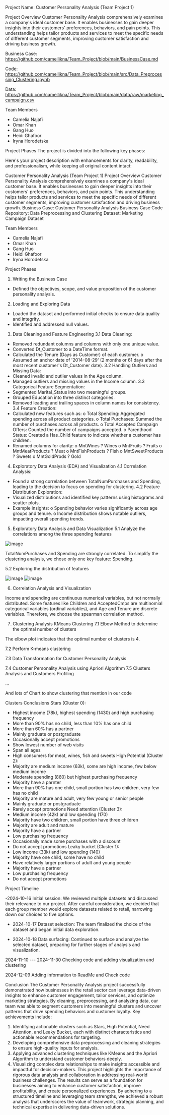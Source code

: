 
Project Name: Customer Personality Analysis (Team Project 1)

Project Overview
Customer Personality Analysis comprehensively examines a company's ideal customer base. It enables businesses to gain deeper insights into their customers' preferences, behaviors, and pain points. This understanding helps tailor products and services to meet the specific needs of different customer segments, improving customer satisfaction and driving business growth.

Business Case: https://github.com/camellikna/Team_Project/blob/main/BusinessCase.md

Code: https://github.com/camellikna/Team_Project/blob/main/src/Data_Preprocessing_Clustering.ipynb

Data: https://github.com/camellikna/Team_Project/blob/main/data/raw/marketing_campaign.csv

Team Members
- Camelia Najafi
- Omar Khan
- Gang Huo
- Heidi Ghafoor
- Iryna Horodetska

 Project Phases
The project is divided into the following key phases:

Here's your project description with enhancements for clarity, readability, and professionalism, while keeping all original content intact:

Customer Personality Analysis (Team Project 1)
Project Overview
Customer Personality Analysis comprehensively examines a company's ideal customer base. It enables businesses to gain deeper insights into their customers' preferences, behaviors, and pain points. This understanding helps tailor products and services to meet the specific needs of different customer segments, improving customer satisfaction and driving business growth.
Business Case: Customer Personality Analysis Business Case
Code Repository: Data Preprocessing and Clustering
Dataset: Marketing Campaign Dataset

Team Members
* Camelia Najafi
* Omar Khan
* Gang Huo
* Heidi Ghafoor
* Iryna Horodetska

Project Phases
1. Writing the Business Case
* Defined the objectives, scope, and value proposition of the customer personality analysis.
2. Loading and Exploring Data
* Loaded the dataset and performed initial checks to ensure data quality and integrity.
* Identified and addressed null values.
3. Data Cleaning and Feature Engineering
3.1 Data Cleaning:
* Removed redundant columns and columns with only one unique value.
* Converted Dt_Customer to a DateTime format.
* Calculated the Tenure (Days as Customer) of each customer.
o Assumed an anchor date of '2014-08-29' (2 months or 61 days after the most recent customer's Dt_Customer date).
3.2 Handling Outliers and Missing Data:
* Cleaned invalid and outlier values in the Age column.
* Managed outliers and missing values in the Income column.
3.3 Categorical Feature Segmentation:
* Segmented Marital_Status into two meaningful groups.
* Grouped Education into three distinct categories.
* Removed leading and trailing spaces in column names for consistency.
3.4 Feature Creation:
* Calculated new features such as:
o Total Spending: Aggregated spending across all product categories.
o Total Purchases: Summed the number of purchases across all products.
o Total Accepted Campaign Offers: Counted the number of campaigns accepted.
o Parenthood Status: Created a Has_Child feature to indicate whether a customer has children.
* Renamed columns for clarity:
o MntWines ? Wines
o MntFruits ? Fruits
o MntMeatProducts ? Meat
o MntFishProducts ? Fish
o MntSweetProducts ? Sweets
o MntGoldProds ? Gold     
4. Exploratory Data Analysis (EDA) and Visualization
4.1 Correlation Analysis:
* Found a strong correlation between TotalNumPurchases and Spending, leading to the decision to focus on spending for clustering.
4.2 Feature Distribution Exploration:
* Visualized distributions and identified key patterns using histograms and scatter plots.
* Example insights:
o Spending behavior varies significantly across age groups and tenure.
o Income distribution shows notable outliers, impacting overall spending trends.

5. Exploratory Data Analysis and Data Visualization
  5.1 Analyze the correlations among the three spending features
  
![image](https://github.com/user-attachments/assets/5c44f908-0ef5-46ea-8a67-f7e931b2555a)

TotalNumPurchases and Spending are strongly correlated. To simplify the clustering analysis, we chose only one key feature: Spending. 

  5.2 Exploring the distribution of features
  
  ![image](https://github.com/user-attachments/assets/e8044a13-fbaf-450b-ba9d-9c9d8976f77e)
  ![image](https://github.com/user-attachments/assets/e7a15d67-49af-4c39-894d-c35e6d57c7b5)

6. Correlation Analysis and Visualization

Income and spending are continuous numerical variables, but not normally distributed.
Some features like Children and AcceptedCmps are multinomial categorical variables (ordinal variables), and Age and Tenure are discrete variables.
Therefore, we choose the spearman correlation method.


7. Clustering Analysis
KMeans Clustering
7.1 Elbow Method to determine the optimal number of clusters



The elbow plot indicates that the optimal number of clusters is 4.

7.2 Perform K-means clustering


7.3 Data Transformation for Customer Personality Analysis


7.4 Customer Personality Analysis using Apriori Algorithm
7.5 Clusters Analysis and Customers Profiling







…


And lots of Chart to show clustering that mention in our code



Clusters Conclusions
Stars (Cluster 0):
* Highest income (78k), highest spending (1430) and high purchasing frequency
* More than 90% has no child, less than 10% has one child
* More than 60% has a partner
* Mainly graduate or postgraduate
* Occasionally accept promotions
* Show lowest number of web visits
* Span all ages
* High consumers for meat, wines, fish and sweets
High Potential (Cluster 2):
* Majority are medium income (63k), some are high income, few below medium income
* Moderate spending (860) but highest purchasing frequency
* Majority have a parnter
* More than 90% has one child, small portion has two children, very few has no child
* Majority are mature and adult, very few young or senior people
* Mainly graduate or postgraduate
* Rarely accept promotions
Need attention (Cluster 3):
* Medium income (42k) and low spending (170)
* Majority have two children, small portion have three children
* Majority are adult and mature
* Majority have a partner
* Low purchasing frequency
* Occasionally made some purchases with a discount
* Do not accept promotions
Leaky bucket (Cluster 1):
* Low income (33k) and low spending (140)
* Majority have one child, some have no child
* Have relatively larger portions of adult and young people
* Majority have a partner
* Low purchasing frequency
* Do not accept promotions



Project Timeline

-2024-10-16
   Initial session: We reviewed multiple datasets and discussed their relevance to our project. After careful consideration, we decided that each group member would explore datasets related to retail, narrowing down our choices to five options.

- 2024-10-17
   Dataset selection: The team finalized the choice of the dataset and began initial data exploration.

- 2024-10-18
   Data surfacing: Continued to surface and analyze the selected dataset, preparing for further stages of analysis and visualization.

2024-11-10   --- 2024-11-30
Checking code and adding visualization and clustering

2024-12-09
Adding information to ReadMe and Check code


Conclusion
The Customer Personality Analysis project successfully demonstrated how businesses in the retail sector can leverage data-driven insights to enhance customer engagement, tailor services, and optimize marketing strategies. By cleaning, preprocessing, and analyzing data, our team was able to segment customers into meaningful clusters and uncover patterns that drive spending behaviors and customer loyalty.
Key achievements include:
1. Identifying actionable clusters such as Stars, High Potential, Need Attention, and Leaky Bucket, each with distinct characteristics and actionable recommendations for targeting.
2. Developing comprehensive data preprocessing and cleaning strategies to ensure high-quality inputs for analysis.
3. Applying advanced clustering techniques like KMeans and the Apriori Algorithm to understand customer behaviors deeply.
4. Visualizing complex data relationships to make insights accessible and impactful for decision-makers.
This project highlights the importance of rigorous data analysis and collaboration in addressing real-world business challenges. The results can serve as a foundation for businesses aiming to enhance customer satisfaction, improve profitability, and create personalized experiences.
By adhering to a structured timeline and leveraging team strengths, we achieved a robust analysis that underscores the value of teamwork, strategic planning, and technical expertise in delivering data-driven solutions.



